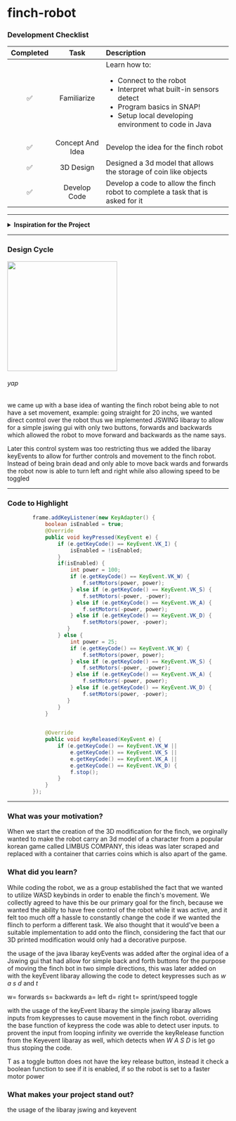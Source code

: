 # finch-robot

### Development Checklist

| Completed | Task         | Description |
|:---------:| :-----------:|:------------|
|    ✅     | Familiarize  | Learn how to: <ul><li>Connect to the robot</li><li>Interpret what built-in sensors detect</li><li>Program basics in SNAP!</li><li>Setup local developing environment to code in Java</li></ul>|
|    ✅     | Concept And Idea | Develop the idea for the finch robot|
|    ✅     | 3D Design    | Designed a 3d model that allows the storage of coin like objects|
|    ✅     | Develop Code | Develop a code to allow the finch robot to complete a task that is asked for it|

---

<details>
<summary><strong>Inspiration for the Project</strong></summary>

The creation of a finch robot that implements the controls of an average video game; which allows for WASD keyboard inputs along with a toggle sprint system which quickens the speed of the robot's movement.


the robot will have a collection system on the top of the robot.

this will allow a system to collect coins for whatever the purpose could be.
</details>

---

### Design Cycle
<img src="https://preview.redd.it/does-anyone-know-the-source-of-the-zena-cat-images-outside-v0-atue5kweyahd1.jpeg?width=640&crop=smart&auto=webp&s=84a89e38704c18b7b622d6bb07bd301e5e76b552" width="250">

###### yap

we came up with a base idea of wanting the finch robot being able to not have a set movement, example: going straight for 20 inchs, we wanted direct control over the robot thus we implemented JSWING libaray to allow for a simple jswing gui with only two buttons, forwards and backwards which allowed the robot to move forward and backwards as the name says. 

Later this control system was too restricting thus we added the libaray keyEvents to allow for further controls and movement to the finch robot. Instead of being brain dead and only able to move back wards and forwards the robot now is able to turn left and right while also allowing speed to be toggled

---

### Code to Highlight
```java
        frame.addKeyListener(new KeyAdapter() {
    		boolean isEnabled = true;
            @Override
            public void keyPressed(KeyEvent e) {
                if (e.getKeyCode() == KeyEvent.VK_I) {
                    isEnabled = !isEnabled;
                }
                if(isEnabled) {
                	int power = 100;
                    if (e.getKeyCode() == KeyEvent.VK_W) {
                        f.setMotors(power, power);
                    } else if (e.getKeyCode() == KeyEvent.VK_S) {
                        f.setMotors(-power, -power);
                    } else if (e.getKeyCode() == KeyEvent.VK_A) {
                        f.setMotors(-power, power);
                    } else if (e.getKeyCode() == KeyEvent.VK_D) {
                        f.setMotors(power, -power);
                   }	
                } else {
                	int power = 25;
                    if (e.getKeyCode() == KeyEvent.VK_W) {
                        f.setMotors(power, power);
                    } else if (e.getKeyCode() == KeyEvent.VK_S) {
                        f.setMotors(-power, -power);
                    } else if (e.getKeyCode() == KeyEvent.VK_A) {
                        f.setMotors(-power, power);
                    } else if (e.getKeyCode() == KeyEvent.VK_D) {
                        f.setMotors(power, -power);
                   }
                }
            }

            
            @Override
            public void keyReleased(KeyEvent e) {
            	if (e.getKeyCode() == KeyEvent.VK_W ||
            		e.getKeyCode() == KeyEvent.VK_S ||
            		e.getKeyCode() == KeyEvent.VK_A ||
            		e.getKeyCode() == KeyEvent.VK_D) {
                	f.stop();
                } 
            }
        });

```

---

### What was your motivation?
When we start the creation of the 3D modification for the finch, we orginally wanted to make the robot carry an 3d model of a character from a popular korean game called LIMBUS COMPANY, this ideas was later scraped and replaced with a container that carries coins which is also apart of the game.

### What did you learn?
While coding the robot, we as a group established the fact that we wanted to utilize WASD keybinds in order to enable the finch's movement. We collectly agreed to have this be our primary goal for the finch, because we wanted the ability to have free control of the robot while it was active, and it felt too much off a hassle to constantly change the code if we wanted the flinch to perform a different task. We also thought that it would've been a suitable implementation to add onto the flinch, considering the fact that our 3D printed modification would only had a decorative purpose.

the usage of the java libaray keyEvents was added after the orginal idea of a Jswing gui that had allow for simple back and forth buttons for the purpose of moving the finch bot in two simple directions, this was later added on with the keyEvent libaray allowing the code to detect keypresses such as *w a s d* and *t* 

w= forwards
s= backwards
a= left
d= right
t= sprint/speed toggle

with the usage of the keyEvent libaray the simple jswing libaray allows inputs from keypresses to cause movement in the finch robot. overriding the base function of keypress the code was able to detect user inputs. to provent the input from looping infinity we override the keyRelease function from the Keyevent libaray as well, which detects when  *W A S D* is let go thus stoping the code.

T as a toggle button does not have the key release button, instead it check a boolean function to see if it is enabled, if so the robot is set to a faster motor power
  
### What makes your project stand out?
the usage of the libaray
jswing and keyevent


